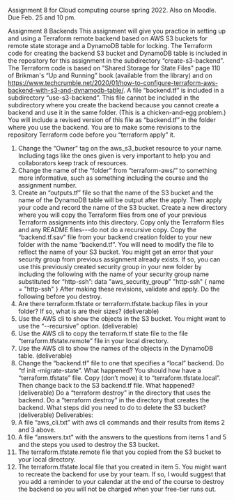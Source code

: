 Assignment 8 for Cloud computing course spring 2022.
Also on Moodle.  Due Feb. 25 and 10 pm. 

Assignment 8 Backends
This assignment will give you practice in setting up and using a Terraform remote backend based on AWS S3 buckets for remote state storage and a DynamoDB table for locking.  The Terraform code for creating the backend S3 bucket and DynamoDB table is included in the repository for this assignment in the subdirectory “create-s3-backend”.  The Terraform code is based on "Shared Storage for State Files" page 110 of Brikman's “Up and Running” book (available from the library) and on https://www.techcrumble.net/2020/01/how-to-configure-terraform-aws-backend-with-s3-and-dynamodb-table/.
A file “backend.tf” is included in a subdirectory “use-s3-backend”.  This file cannot be included in the subdirectory where you create the backend because you cannot create a backend and use it in the same folder.  (This is a chicken-and-egg problem.)  You will include a revised version of this file as “backend.tf” in the folder where you use the backend.
You are to make some revisions to the repository Terraform code before you “terraform apply” it.   
1.	Change the “Owner” tag on the aws_s3_bucket resource to your name.  Including tags like the ones given is very important to help you and collaborators keep track of resources.
2.	Change the name of the “folder” from “terraform-aws/” to something more informative, such as something including the course and the assignment number.
3.	Create an “outputs.tf” file so that the name of the S3 bucket and the name of the DynamoDB table will be output after the apply.
Then apply your code and record the name of the S3 bucket. 
Create a new directory where you will copy the Terraform files from one of your previous Terraform assignments into this directory.  Copy only the Terraform files and any README files---do not do a recursive copy.  Copy the “backend.tf.sav” file from your backend creation folder to your new folder with the name “backend.tf”.  You will need to modify the file to reflect the name of your S3 bucket.  You might get an error that your security group from previous assignment already exists.  If so, you can use this previously created security group in your new folder by including the following with the name of your security group name substituted for “http-ssh”:
data "aws_security_group" "http-ssh" {
  name = "http-ssh"
}
After making these revisions, validate and apply.  Do the following before you destroy.
1.	Are there terraform.tfstate or terraform.tfstate.backup files in your folder?  If so, what is are their sizes? (deliverable)
2.	Use the AWS cli to show the objects in the S3 bucket.  You might want to use the “--recursive” option.  (deliverable)
3.	Use the AWS cli to copy the terraform.tf state file to the file “terraform.tfstate.remote” file in your local directory.
4.	Use the AWS cli to show the names of the objects in the DynamoDB table. (deliverable)
5.	Change the “backend.tf” file to one that specifies a “local” backend. Do “tf init -migrate-state”.  What happened?  You should how have a “terraform.tfstate” file.  Copy (don’t move) it to “terraform.tfstate.local”. Then change back to the S3 backend.tf file.  What happened?  (deliverable)
Do a “terraform destroy” in the directory that uses the backend.
Do a “terraform destroy” in the directory that creates the backend.  What steps did you need to do to delete the S3 bucket?  (deliverable)
Deliverables:
1.	A file “aws_cli.txt” with aws cli commands and their results from items 2 and 3 above.
2.	A file “answers.txt” with the answers to the questions from items 1 and 5 and the steps you used to destroy the S3 bucket.
3.	The terraform.tfstate.remote file that you copied from the  S3 bucket to your local directory.
4.	The terraform.tfstate.local file that you created in item 5.
You might want to recreate the backend for use by your team.  If so, I would suggest that you add a reminder to your calendar at the end of the course to destroy the backend so you will not be charged when your free-tier runs out.

